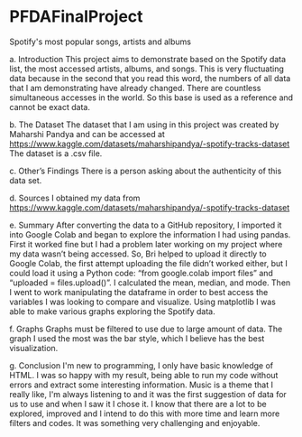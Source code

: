 # PFDAFinalProject

Spotify's most popular songs, artists and albums

a. Introduction
This project aims to demonstrate based on the Spotify data list, the most accessed artists, albums, and songs. This is very fluctuating data because in the second that you read this word, the numbers of all data that I am demonstrating have already changed. There are countless simultaneous accesses in the world. So this base is used as a reference and cannot be exact data.

b. The Dataset
The dataset that I am using in this project was created by Maharshi Pandya and can be accessed at https://www.kaggle.com/datasets/maharshipandya/-spotify-tracks-dataset The dataset is a .csv file.

c. Other’s Findings
There is a person asking about the authenticity of this data set. 

d. Sources
I obtained my data from https://www.kaggle.com/datasets/maharshipandya/-spotify-tracks-dataset

e. Summary
After converting the data to a GitHub repository, I imported it into Google Colab and began to explore the information I had using pandas. First it worked fine but I had a problem later working on my project where my data wasn’t being accessed. So, Bri helped to upload it directly to Google Colab, the first attempt uploading the file didn’t worked either, but I could load it using a Python code: “from google.colab import files” and “uploaded = files.upload()”. I calculated the mean, median, and mode. Then I went to work manipulating the dataframe in order to best access the variables I was looking to compare and visualize. Using matplotlib I was able to make various graphs exploring the Spotify data.

f. Graphs
Graphs must be filtered to use due to large amount of data. The graph I used the most was the bar style, which I believe has the best visualization.

g. Conclusion
I'm new to programming, I only have basic knowledge of HTML. I was so happy with my result, being able to run my code without errors and extract some interesting information. Music is a theme that I really like, I'm always listening to and it was the first suggestion of data for us to use and when I saw it I chose it. I know that there are a lot to be explored, improved and I intend to do this with more time and learn more filters and codes. It was something very challenging and enjoyable.
